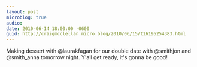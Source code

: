 ```yaml
---
layout: post
microblog: true
audio: 
date: 2010-06-14 18:00:00 -0600
guid: http://craigmcclellan.micro.blog/2010/06/15/t16195254383.html
---
```

Making dessert with @laurakfagan for our double date with @smithjon and @smith_anna tomorrow night. Y'all get ready, it's gonna be good!
